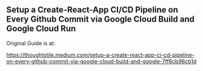 ## Setup a Create-React-App CI/CD Pipeline on Every Github Commit via Google Cloud Build and Google Cloud Run

Original Guide is at:

https://thoughtstile.medium.com/setup-a-create-react-app-ci-cd-pipeline-on-every-github-commit-via-google-cloud-build-and-google-7ff6cb96cb1d
